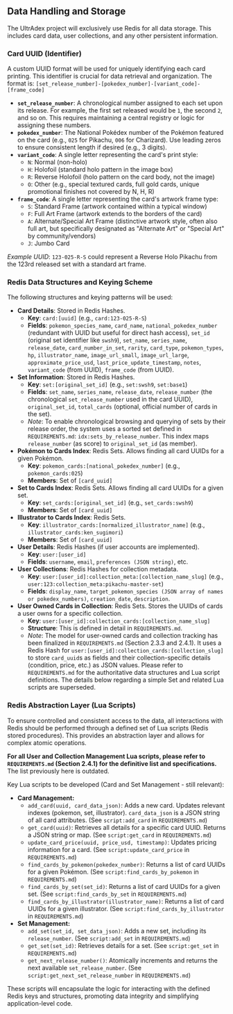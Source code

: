 ## Data Handling and Storage

The UltrAdex project will exclusively use Redis for all data storage. This includes card data, user collections, and any other persistent information.

### Card UUID (Identifier)

A custom UUID format will be used for uniquely identifying each card printing. This identifier is crucial for data retrieval and organization. The format is: `[set_release_number]-[pokedex_number]-[variant_code]-[frame_code]`

*   **`set_release_number`**: A chronological number assigned to each set upon its release. For example, the first set released would be `1`, the second `2`, and so on. This requires maintaining a central registry or logic for assigning these numbers.
*   **`pokedex_number`**: The National Pokédex number of the Pokémon featured on the card (e.g., `025` for Pikachu, `006` for Charizard). Use leading zeros to ensure consistent length if desired (e.g., 3 digits).
*   **`variant_code`**: A single letter representing the card's print style:
    *   `N`: Normal (non-holo)
    *   `H`: Holofoil (standard holo pattern in the image box)
    *   `R`: Reverse Holofoil (holo pattern on the card body, not the image)
    *   `O`: Other (e.g., special textured cards, full gold cards, unique promotional finishes not covered by N, H, R)
*   **`frame_code`**: A single letter representing the card's artwork frame type:
    *   `S`: Standard Frame (artwork contained within a typical window)
    *   `F`: Full Art Frame (artwork extends to the borders of the card)
    *   `A`: Alternate/Special Art Frame (distinctive artwork style, often also full art, but specifically designated as "Alternate Art" or "Special Art" by community/vendors)
    *   `J`: Jumbo Card

*Example UUID*: `123-025-R-S` could represent a Reverse Holo Pikachu from the 123rd released set with a standard art frame.

### Redis Data Structures and Keying Scheme

The following structures and keying patterns will be used:

*   **Card Details**: Stored in Redis Hashes.
    *   **Key**: `card:[uuid]` (e.g., `card:123-025-R-S`)
    *   **Fields**: `pokemon_species_name`, `card_name`, `national_pokedex_number` (redundant with UUID but useful for direct hash access), `set_id` (original set identifier like `swsh9`), `set_name`, `series_name`, `release_date`, `card_number_in_set`, `rarity`, `card_type`, `pokemon_types`, `hp`, `illustrator_name`, `image_url_small`, `image_url_large`, `approximate_price_usd`, `last_price_update_timestamp`, `notes`, `variant_code` (from UUID), `frame_code` (from UUID).
*   **Set Information**: Stored in Redis Hashes.
    *   **Key**: `set:[original_set_id]` (e.g., `set:swsh9`, `set:base1`)
    *   **Fields**: `set_name`, `series_name`, `release_date`, `release_number` (the chronological `set_release_number` used in the card UUID), `original_set_id`, `total_cards` (optional, official number of cards in the set).
    *   *Note*: To enable chronological browsing and querying of sets by their release order, the system uses a sorted set defined in `REQUIREMENTS.md`: `idx:sets_by_release_number`. This index maps `release_number` (as score) to `original_set_id` (as member).
*   **Pokémon to Cards Index**: Redis Sets. Allows finding all card UUIDs for a given Pokémon.
    *   **Key**: `pokemon_cards:[national_pokedex_number]` (e.g., `pokemon_cards:025`)
    *   **Members**: Set of `[card_uuid]`
*   **Set to Cards Index**: Redis Sets. Allows finding all card UUIDs for a given set.
    *   **Key**: `set_cards:[original_set_id]` (e.g., `set_cards:swsh9`)
    *   **Members**: Set of `[card_uuid]`
*   **Illustrator to Cards Index**: Redis Sets.
    *   **Key**: `illustrator_cards:[normalized_illustrator_name]` (e.g., `illustrator_cards:ken_sugimori`)
    *   **Members**: Set of `[card_uuid]`
*   **User Details**: Redis Hashes (if user accounts are implemented).
    *   **Key**: `user:[user_id]`
    *   **Fields**: `username`, `email`, `preferences (JSON string)`, etc.
*   **User Collections**: Redis Hashes for collection metadata.
    *   **Key**: `user:[user_id]:collection_meta:[collection_name_slug]` (e.g., `user:123:collection_meta:pikachu-master-set`)
    *   **Fields**: `display_name`, `target_pokemon_species (JSON array of names or pokedex_numbers)`, `creation_date`, `description`.
*   **User Owned Cards in Collection**: Redis Sets. Stores the UUIDs of cards a user owns for a specific collection.
    *   **Key**: `user:[user_id]:collection_cards:[collection_name_slug]`
    *   **Structure**: This is defined in detail in `REQUIREMENTS.md`.
    *   *Note*: The model for user-owned cards and collection tracking has been finalized in `REQUIREMENTS.md` (Section 2.3.3 and 2.4.1). It uses a Redis Hash for `user:[user_id]:collection_cards:[collection_slug]` to store `card_uuid`s as fields and their collection-specific details (condition, price, etc.) as JSON values. Please refer to `REQUIREMENTS.md` for the authoritative data structures and Lua script definitions. The details below regarding a simple Set and related Lua scripts are superseded.

### Redis Abstraction Layer (Lua Scripts)

To ensure controlled and consistent access to the data, all interactions with Redis should be performed through a defined set of Lua scripts (Redis stored procedures). This provides an abstraction layer and allows for complex atomic operations.

**For all User and Collection Management Lua scripts, please refer to `REQUIREMENTS.md` (Section 2.4.1) for the definitive list and specifications.** The list previously here is outdated.

Key Lua scripts to be developed (Card and Set Management - still relevant):

*   **Card Management:**
    *   `add_card(uuid, card_data_json)`: Adds a new card. Updates relevant indexes (pokemon, set, illustrator). `card_data_json` is a JSON string of all card attributes. (See `script:add_card` in `REQUIREMENTS.md`)
    *   `get_card(uuid)`: Retrieves all details for a specific card UUID. Returns a JSON string or map. (See `script:get_card` in `REQUIREMENTS.md`)
    *   `update_card_price(uuid, price_usd, timestamp)`: Updates pricing information for a card. (See `script:update_card_price` in `REQUIREMENTS.md`)
    *   `find_cards_by_pokemon(pokedex_number)`: Returns a list of card UUIDs for a given Pokémon. (See `script:find_cards_by_pokemon` in `REQUIREMENTS.md`)
    *   `find_cards_by_set(set_id)`: Returns a list of card UUIDs for a given set. (See `script:find_cards_by_set` in `REQUIREMENTS.md`)
    *   `find_cards_by_illustrator(illustrator_name)`: Returns a list of card UUIDs for a given illustrator. (See `script:find_cards_by_illustrator` in `REQUIREMENTS.md`)
*   **Set Management:**
    *   `add_set(set_id, set_data_json)`: Adds a new set, including its `release_number`. (See `script:add_set` in `REQUIREMENTS.md`)
    *   `get_set(set_id)`: Retrieves details for a set. (See `script:get_set` in `REQUIREMENTS.md`)
    *   `get_next_release_number()`: Atomically increments and returns the next available `set_release_number`. (See `script:get_next_set_release_number` in `REQUIREMENTS.md`)

These scripts will encapsulate the logic for interacting with the defined Redis keys and structures, promoting data integrity and simplifying application-level code.
